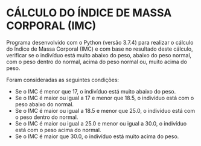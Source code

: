 # CÁLCULO DO ÍNDICE DE MASSA CORPORAL (IMC)

Programa desenvolvido com o Python (versão 3.7.4) para realizar o cálculo do Índice de Massa Corporal (IMC) e com base no resultado deste cálculo, verificar se o indivíduo está muito abaixo do peso, abaixo do peso normal, com o peso dentro do normal, acima do peso normal ou, muito acima do peso.

Foram consideradas as seguintes condições:
- Se o IMC é menor que 17, o indivíduo está muito abaixo do peso.
- Se o IMC é maior ou igual a 17 e menor que 18.5, o indivíduo está com o peso abaixo do normal.
- Se o IMC é maior ou igual a 18.5 e menor que 25.0, o indivíduo está com o peso dentro do normal.
- Se o IMC é maior ou igual a 25.0 e menor ou igual a 30.0, o indivíduo está com o peso acima do normal.
- Se o IMC é maior que 30.0, o indivíduo está muito acima do peso.


